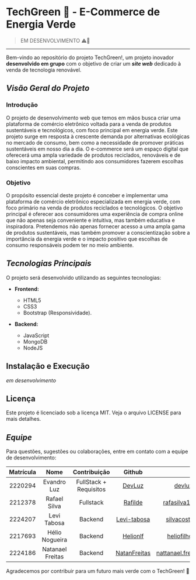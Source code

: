 # TechGreen :seedling: - E-Commerce de Energia Verde
> EM DESENVOLVIMENTO ⚠️🚨
***

Bem-vindo ao repositório do projeto TechGreen!, um projeto inovador **desenvolvido em grupo** com o objetivo de criar um __*site web*__ dedicado à venda de tecnologia renovável.

## **_Visão Geral do Projeto_**

### Introdução
O projeto de desenvolvimento web que temos em mãos busca criar uma plataforma de comércio eletrônico voltada para a venda de produtos sustentáveis e tecnológicos, com foco principal em energia verde. Este projeto surge em resposta à crescente demanda por alternativas ecológicas no mercado de consumo, bem como a necessidade de promover práticas sustentáveis em nosso dia a dia. O e-commerce será um espaço digital que oferecerá uma ampla variedade de produtos reciclados, renováveis e de baixo impacto ambiental, permitindo aos consumidores fazerem escolhas conscientes em suas compras.

### Objetivo
O propósito essencial deste projeto é conceber e implementar uma plataforma de comércio eletrônico especializada em energia verde, com foco primário na venda de produtos reciclados e tecnológicos. O objetivo principal é oferecer aos consumidores uma experiência de compra online que não apenas seja conveniente e intuitiva, mas também educativa e inspiradora. Pretendemos não apenas fornecer acesso a uma ampla gama de produtos sustentáveis, mas também promover a conscientização sobre a importância da energia verde e o impacto positivo que escolhas de consumo responsáveis podem ter no meio ambiente.

## **_Tecnologias Principais_**

O projeto será desenvolvido utilizando as seguintes tecnologias:

- **Frontend:**
  - HTML5
  - CSS3
  - Bootstrap (Responsividade).

- **Backend:**
  - JavaScript
  - MongoDB
  - NodeJS

## Instalação e Execução
_em desenvolvimento_

## Licença
Este projeto é licenciado sob a licença MIT. Veja o arquivo LICENSE para mais detalhes.

## **_Equipe_**
Para questões, sugestões ou colaborações, entre em contato com a equipe de desenvolvimento:

Matrícula | Nome | Contribuição | Github | Email
:---:|:---:|:---:|:---:|:---:
2220294 | Evandro Luz | FullStack + Requisitos | [DevLuz](https://github.com/d3vluz) | devluz@hotmail.com
2212378 | Rafael Silva | Fullstack | [Rafilde](https://github.com/Rafilde) | rafasilva182003@gmail.com
2224207 | Levi Tabosa | Backend | [Levi-tabosa](https://github.com/levi-tabosa) | silvacostaelevi@gmail.com
2217693 | Hélio Nogueira | Backend | [Helionlf](https://github.com/helionlf) | heliofilhofhnlf@gmail.com
2224186 | Natanael Freitas | Backend | [NatanFreitas](https://github.com/natanfreitas) | nattanael.freitas2341@gmail.com

Agradecemos por contribuir para um futuro mais verde com o TechGreen! :leaves: